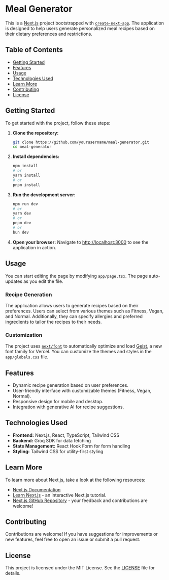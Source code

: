 # Meal Generator

This is a [Next.js](https://nextjs.org) project bootstrapped with [`create-next-app`](https://nextjs.org/docs/app/api-reference/cli/create-next-app). The application is designed to help users generate personalized meal recipes based on their dietary preferences and restrictions.

## Table of Contents

- [Getting Started](#getting-started)
- [Features](#features)
- [Usage](#usage)
- [Technologies Used](#technologies-used)
- [Learn More](#learn-more)
- [Contributing](#contributing)
- [License](#license)

## Getting Started

To get started with the project, follow these steps:

1. **Clone the repository:**
   ```bash
   git clone https://github.com/yourusername/meal-generator.git
   cd meal-generator
   ```

2. **Install dependencies:**
   ```bash
   npm install
   # or
   yarn install
   # or
   pnpm install
   ```

3. **Run the development server:**
   ```bash
   npm run dev
   # or
   yarn dev
   # or
   pnpm dev
   # or
   bun dev
   ```

4. **Open your browser:**
   Navigate to [http://localhost:3000](http://localhost:3000) to see the application in action.

## Usage

You can start editing the page by modifying `app/page.tsx`. The page auto-updates as you edit the file. 

### Recipe Generation

The application allows users to generate recipes based on their preferences. Users can select from various themes such as Fitness, Vegan, and Normal. Additionally, they can specify allergies and preferred ingredients to tailor the recipes to their needs.

### Customization

The project uses [`next/font`](https://nextjs.org/docs/app/building-your-application/optimizing/fonts) to automatically optimize and load [Geist](https://vercel.com/font), a new font family for Vercel. You can customize the themes and styles in the `app/globals.css` file.

## Features

- Dynamic recipe generation based on user preferences.
- User-friendly interface with customizable themes (Fitness, Vegan, Normal).
- Responsive design for mobile and desktop.
- Integration with generative AI for recipe suggestions.

## Technologies Used

- **Frontend:** Next.js, React, TypeScript, Tailwind CSS
- **Backend:** Groq SDK for data fetching
- **State Management:** React Hook Form for form handling
- **Styling:** Tailwind CSS for utility-first styling

## Learn More

To learn more about Next.js, take a look at the following resources:

- [Next.js Documentation](https://nextjs.org/docs)
- [Learn Next.js](https://nextjs.org/learn) - an interactive Next.js tutorial.
- [Next.js GitHub Repository](https://github.com/vercel/next.js) - your feedback and contributions are welcome!

## Contributing

Contributions are welcome! If you have suggestions for improvements or new features, feel free to open an issue or submit a pull request.

## License

This project is licensed under the MIT License. See the [LICENSE](LICENSE) file for details.
